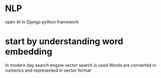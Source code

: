 # NLP
open AI in Django python framework


# start by understanding word embedding
In modern day search engine vector search is used
Words are converted in numerics and represented in vector format
